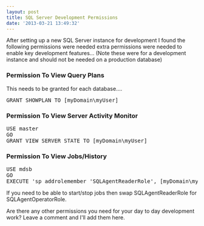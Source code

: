 ```yaml
---
layout: post
title: SQL Server Development Permissions
date: '2013-03-21 13:49:32'
---
```


<p>After setting up a new SQL Server instance for development I found the following permissions were needed extra permissions were needed to enable key development features… (Note these were for a development instance and should not be needed on a production database)</p> <h3>Permission To View Query Plans</h3> <p>This needs to be granted for each database….</p><pre class="brush: sql; gutter: false; toolbar: false;">GRANT SHOWPLAN TO [myDomain\myUser]</pre>
<h3>Permission To View Server Activity Monitor</h3><pre class="brush: sql; gutter: false; toolbar: false;">USE master
GO
GRANT VIEW SERVER STATE TO [myDomain\myUser]</pre>
<h3>Permission To View Jobs/History</h3><pre class="brush: sql; gutter: false; toolbar: false;">USE mdsb 
GO 
EXECUTE 'sp_addrolemember 'SQLAgentReaderRole', [myDomain\myUser] </pre>
<p>If you need to be able to start/stop jobs then swap SQLAgentReaderRole for SQLAgentOperatorRole.</p>
<p>Are there any other permissions you need for your day to day development work? Leave a comment and I'll add them here.</p>